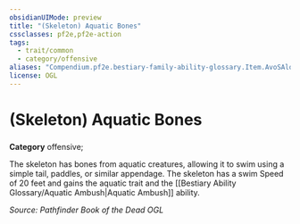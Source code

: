 ```yaml
---
obsidianUIMode: preview
title: "(Skeleton) Aquatic Bones"
cssclasses: pf2e,pf2e-action
tags:
  - trait/common
  - category/offensive
aliases: "Compendium.pf2e.bestiary-family-ability-glossary.Item.AvoSAlqB8mZfjwr9"
license: OGL
---
```

# (Skeleton) Aquatic Bones

### 

**Category** offensive; 




The skeleton has bones from aquatic creatures, allowing it to swim using a simple tail, paddles, or similar appendage. The skeleton has a swim Speed of 20 feet and gains the aquatic trait and the [[Bestiary Ability Glossary/Aquatic Ambush|Aquatic Ambush]] ability.

*Source: Pathfinder Book of the Dead*
*OGL*
